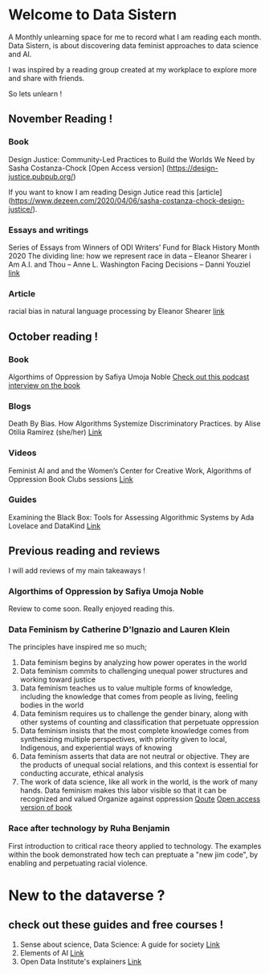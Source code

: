# Welcome to Data Sistern 

A Monthly unlearning space for me to record what I am reading each month.
Data Sistern, is about discovering data feminist approaches to data science and AI.

I was inspired by a reading group created at my workplace to explore more and share with friends.

So lets unlearn !

## November Reading !


### Book

Design Justice: Community-Led Practices to Build the Worlds We Need by 
Sasha Costanza-Chock [Open Access version] (https://design-justice.pubpub.org/)

If you want to know I am reading Design Jutice read this [article] (https://www.dezeen.com/2020/04/06/sasha-costanza-chock-design-justice/).

### Essays and writings
Series of Essays from Winners of ODI Writers’ Fund for Black History Month 2020
The dividing line: how we represent race in data – Eleanor Shearer
i Am A.I. and Thou – Anne L. Washington
Facing Decisions – Danni Youziel
[link](https://theodi.org/article/winners-odi-writers-fund-for-black-history-month-2020/)

### Article 
racial bias in natural language processing by Eleanor Shearer [link](https://www.oxfordinsights.com/racial-bias-in-natural-language-processing)

## October reading ! 

### Book
Algorthims of Oppression by Safiya Umoja Noble 
[Check out this podcast interview on the book](https://open.spotify.com/episode/5okBVDH53wdr7TAwVuodPg?si=N8udFJ0MSRSOEiMbRODOHA)

### Blogs
Death By Bias. How Algorithms Systemize Discriminatory Practices. by Alise Otilia Ramírez (she/her)
[Link](https://medium.com/swlh/death-by-bias-how-algorithms-systemize-discriminatory-practices-752c60d378f1)

### Videos
Feminist AI and and the Women’s Center for Creative Work, Algorithms of Oppression Book Clubs sessions 
[Link](https://www.crowdcast.io/e/algorithmsofopressionintr/register)

### Guides 
Examining the Black Box: Tools for Assessing Algorithmic Systems by Ada Lovelace and DataKind 
[Link](https://www.adalovelaceinstitute.org/examining-the-black-box-tools-for-assessing-algorithmic-systems/)


## Previous reading and reviews 
I will add reviews of my main takeaways !

### Algorthims of Oppression by Safiya Umoja Noble 
Review to come soon. Really enjoyed reading this. 

### Data Feminism by Catherine D'Ignazio and Lauren Klein
The principles have inspired me so much; 
1. Data feminism begins by analyzing how power operates in the world
2. Data feminism commits to challenging unequal power structures and working toward justice
3. Data feminism teaches us to value multiple forms of knowledge, including the knowledge that comes from people as living, feeling bodies in the world
4. Data feminism requires us to challenge the gender binary, along with other systems of counting and classification that perpetuate oppression
5. Data feminism insists that the most complete knowledge comes from synthesizing multiple perspectives, with priority given to local, Indigenous, and experiential ways of knowing
6. Data feminism asserts that data are not neutral or objective. They are the products of unequal social relations, and this context is essential for conducting accurate, ethical analysis
7. The work of data science, like all work in the world, is the work of many hands. Data feminism makes this labor visible so that it can be recognized and valued
Organize against oppression
[Qoute](https://journals.sagepub.com/doi/10.1177/2053951720942544)
[Open access version of book](https://data-feminism.mitpress.mit.edu/)

### Race after technology by Ruha Benjamin
First introduction to critical race theory applied to technology. The examples within the book demonstrated how tech can preptuate a "new jim code", by enabling and perpetuating racial violence. 

# New to the dataverse ? 

## check out these guides and free courses ! 
1. Sense about science, Data Science: A guide for society
[Link](https://askforevidence.org/articles/data-science-a-guide-for-society)
2. Elements of AI 
[Link](https://course.elementsofai.com/)
3. Open Data Institute's explainers 
[Link](https://theodi.org/knowledge-opinion/explainers/)

